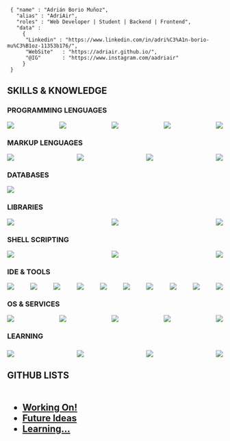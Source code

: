 ```shell
 { "name" : "Adrián Borio Muñoz",
   "alias" : "AdriAir",
   "roles" : "Web Developer | Student | Backend | Frontend",
   "data" : 
     { 
      "Linkedin" : "https://www.linkedin.com/in/adri%C3%A1n-borio-mu%C3%B1oz-11353b176/", 
      "WebSite"   : "https://adriair.github.io/",
      "@IG"       : "https://www.instagram.com/aadriair"
     }
 }
``` 

<!-- <center> -->
<div>
  <h2><b>SKILLS & KNOWLEDGE</b></h2>
  <h3><b>PROGRAMMING LENGUAGES</b></h3>
  <p style="display: flex;
  flex-wrap: wrap; justify-content: space-between; gap: 5px;">
    <img src="https://img.shields.io/badge/JavaScript-F7DF1E?style=for-the-badge&logo=javascript&logoColor=black">
    <img src="https://img.shields.io/badge/TypeScript-3178C6?style=for-the-badge&logo=typescript&logoColor=white">
    <img src="https://img.shields.io/badge/Python3-3776AB?style=for-the-badge&logo=python&logoColor=white">
    <img src="https://img.shields.io/badge/C Lenguage-3776AB?style=for-the-badge&logo=c&logoColor=white">
    <img src="https://img.shields.io/badge/Java-DA291C?style=for-the-badge&logo=openjdk&logoColor=white">
  </p>
  <h3><b>MARKUP LENGUAGES</b></h3>
  <p style="display: flex;
  flex-wrap: wrap; justify-content: space-between; gap: 5px;">
    <img src="https://img.shields.io/badge/HTML5-E34F26?style=for-the-badge&logo=html5&logoColor=white">
    <img src="https://img.shields.io/badge/CSS3-1572B6?style=for-the-badge&logo=css3&logoColor=white">
    <img src="https://img.shields.io/badge/XML | XSD | DTD-005A9C?style=for-the-badge&logo=w3c&logoColor=white">
    <img src="https://img.shields.io/badge/SVG-FFB13B?style=for-the-badge&logo=SVG&logoColor=black">
  </p>
  <h3><b>DATABASES</b></h3>
  <p style="display: flex;
  flex-wrap: wrap; justify-content: space-between; gap: 5px;">
    <img src="https://img.shields.io/badge/MySQL-4479A1?style=for-the-badge&logo=mysql&logoColor=white">
  </p>
  <h3><b>LIBRARIES</b></h3>
  <p style="display: flex;
  flex-wrap: wrap; justify-content: space-between; gap: 5px;">
    <img src="https://img.shields.io/badge/Bootstrap 5-7952B3?style=for-the-badge&logo=bootstrap&logoColor=white">
    <img src="https://img.shields.io/badge/TailWind CSS-06B6D4?style=for-the-badge&logo=tailwind css&logoColor=white">
    <img src="https://img.shields.io/badge/PyGame-3776AB?style=for-the-badge&logo=python&logoColor=white">
  </p>
  <!-- <h3><b>FRAMEWORKS</b></h3>
  <p style="display: flex;
  flex-wrap: wrap; justify-content: space-between; gap: 5px;"> -->
  <!-- </p> -->
  <h3><b>SHELL SCRIPTING</b></h3>
  <p style="display: flex;
  flex-wrap: wrap; justify-content: space-between; gap: 5px;">
    <img src="https://img.shields.io/badge/GNU Bash-4EAA25?style=for-the-badge&logo=gnu bash&logoColor=white">
    <img src="https://img.shields.io/badge/Windows Batch-4D4D4D?style=for-the-badge&logo=windows terminal&logoColor=white">
    <img src="https://img.shields.io/badge/Powershell-5391FE?style=for-the-badge&logo=powershell&logoColor=white">
  </p>
  <h3><b>IDE & TOOLS</b></h3>
  <p style="display: flex;
  flex-wrap: wrap; justify-content: space-between; gap: 5px;">
    <img src="https://img.shields.io/badge/VS Code-007ACC?style=for-the-badge&logo=visual studio code&logoColor=white">
    <img src="https://img.shields.io/badge/Apache NetBeans-1B6AC6?style=for-the-badge&logo=apache netbeans ide&logoColor=white">
    <img src="https://img.shields.io/badge/Git-F05032?style=for-the-badge&logo=git&logoColor=white">
    <img src="https://img.shields.io/badge/GitHub-181717?style=for-the-badge&logo=github&logoColor=white">
    <img src="https://img.shields.io/badge/Microsoft Office-D83B01?style=for-the-badge&logo=microsoft office&logoColor=white">
    <img src="https://img.shields.io/badge/LibreOffice-18A303?style=for-the-badge&logo=libreoffice&logoColor=white">
    <img src="https://img.shields.io/badge/Google WorkSpace-4285F4?style=for-the-badge&logo=google drive&logoColor=white">
    <img src="https://img.shields.io/badge/XAMPP-FB7A24?style=for-the-badge&logo=xampp&logoColor=white">
    <img src="https://img.shields.io/badge/Packet Tracer-1BA0D7?style=for-the-badge&logo=cisco&logoColor=white">
    <img src="https://img.shields.io/badge/Wireshark-1679A7?style=for-the-badge&logo=wireshark&logoColor=white">
  </p>
  <h3><b>OS & SERVICES</b></h3>
  <p style="display: flex;
  flex-wrap: wrap; justify-content: space-between; gap: 5px;">
    <img src="https://img.shields.io/badge/Linux-FCC624?style=for-the-badge&logo=linux&logoColor=black">
    <img src="https://img.shields.io/badge/Windows-0078D4?style=for-the-badge&logo=windows 11&logoColor=white">
    <img src="https://img.shields.io/badge/Ubuntu Server-E95420?style=for-the-badge&logo=ubuntu&logoColor=white">
    <img src="https://img.shields.io/badge/Windows Server-0078D6?style=for-the-badge&logo=windows&logoColor=white">
    <img src="https://img.shields.io/badge/VirtualBox-183A61?style=for-the-badge&logo=virtualbox&logoColor=white">
  </p>
  <h3><b>LEARNING</b><h3>
  <p style="display: flex;
  flex-wrap: wrap; justify-content: space-between; gap: 5px;">
    <img src="https://img.shields.io/badge/Android Studio-3DDC84?style=for-the-badge&logo=android studio&logoColor=white">
    <img src="https://img.shields.io/badge/Unity-FFFFFF?style=for-the-badge&logo=unity&logoColor=black">
    <img src="https://img.shields.io/badge/Angular-DD0031?style=for-the-badge&logo=angular&logoColor=white">
    <img src="https://img.shields.io/badge/Docker-2496ED?style=for-the-badge&logo=docker&logoColor=white">
  </p>
</div>
<h2><b>GITHUB LISTS</b><h2>
 <p style="display: flex;
 flex-wrap: wrap; justify-content: space-between; gap: 5px;">
  <ul>
   <li>
    <a href="https://github.com/stars/AdriAir/lists/working-on">
     Working On!
    </a>
   </li>
   <li>
    <a href="https://github.com/stars/AdriAir/lists/future-ideas">
     Future Ideas
    </a>
   </li>
   <li>
    <a href="https://github.com/stars/AdriAir/lists/learning">
     Learning...
    </a>
   </li>
  </ul>
 </p>
<!-- </center> -->
